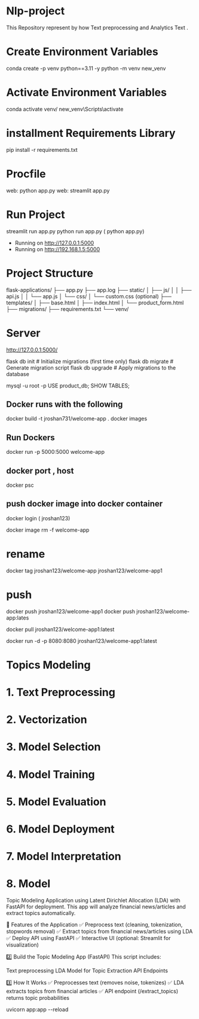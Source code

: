 # Nlp-project
This  Repository represent by how Text preprocessing and Analytics Text .

# Create Environment Variables 
conda create -p venv python==3.11 -y
python -m venv new_venv

# Activate Environment Variables 
conda activate venv/
new_venv\Scripts\activate

# installment Requirements Library
pip install -r requirements.txt

# Procfile
web: python app.py
web: streamlit app.py

# Run Project
streamlit run app.py
python run app.py  ( python app.py)

* Running on http://127.0.0.1:5000
* Running on http://192.168.1.5:5000

# Project Structure
flask-applications/
├── app.py
├── app.log
├── static/
│   ├── js/
│   │   ├── api.js
│   │   └── app.js
│   └── css/
│       └── custom.css (optional)
├── templates/
│   ├── base.html
│   ├── index.html
│   └── product_form.html
├── migrations/
├── requirements.txt
└── venv/

# Server 
http://127.0.0.1:5000/


flask db init     # Initialize migrations (first time only)
flask db migrate  # Generate migration script
flask db upgrade  # Apply migrations to the database

mysql -u root -p
USE product_db;
SHOW TABLES;

## Docker runs with the following
docker build -t jroshan731/welcome-app .
docker images 


## Run Dockers
docker run -p 5000:5000 welcome-app

## docker port , host
docker psc

## push docker image into docker container
docker login ( jroshan123)

docker image rm -f welcome-app 

# rename 
docker tag jroshan123/welcome-app jroshan123/welcome-app1 

# push 
docker push jroshan123/welcome-app1
docker push jroshan123/welcome-app:lates

docker pull jroshan123/welcome-app1:latest

docker run -d -p 8080:8080 jroshan123/welcome-app1:latest



# Topics Modeling 
# 1. Text Preprocessing
# 2. Vectorization
# 3. Model Selection
# 4. Model Training
# 5. Model Evaluation
# 6. Model Deployment
# 7. Model Interpretation
# 8. Model

Topic Modeling Application using Latent Dirichlet Allocation (LDA) with FastAPI for deployment. This app will analyze financial news/articles and extract topics automatically.

🚀 Features of the Application
✅ Preprocess text (cleaning, tokenization, stopwords removal)
✅ Extract topics from financial news/articles using LDA
✅ Deploy API using FastAPI
✅ Interactive UI (optional: Streamlit for visualization)


2️⃣ Build the Topic Modeling App (FastAPI)
This script includes:

Text preprocessing
LDA Model for Topic Extraction
API Endpoints

3️⃣ How It Works
✅ Preprocesses text (removes noise, tokenizes)
✅ LDA extracts topics from financial articles
✅ API endpoint (/extract_topics) returns topic probabilities


uvicorn app:app --reload



